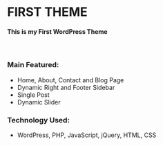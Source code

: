 # FIRST THEME
#### This is my First WordPress Theme

<br />

### Main Featured:
* Home, About, Contact and Blog Page
* Dynamic Right and Footer Sidebar
* Single Post
* Dynamic Slider

### Technology Used:
* WordPress, PHP, JavaScript, jQuery, HTML, CSS